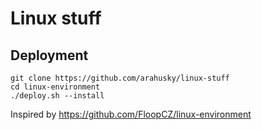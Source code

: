 # Linux stuff

## Deployment

```
git clone https://github.com/arahusky/linux-stuff
cd linux-environment
./deploy.sh --install
```


Inspired by https://github.com/FloopCZ/linux-environment 